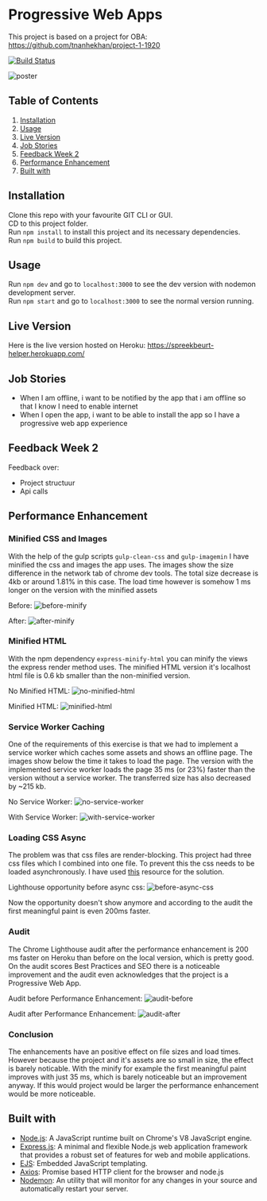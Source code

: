 # Progressive Web Apps 
This project is based on a project for OBA: https://github.com/tnanhekhan/project-1-1920  

[![Build Status](https://travis-ci.com/tnanhekhan/progressive-web-apps-1920.svg?branch=master)](https://travis-ci.com/tnanhekhan/progressive-web-apps-1920)  

![poster](docs/poster.jpg "poster")

## Table of Contents
1. [Installation](#installation)
2. [Usage](#usage)
3. [Live Version](#live-version)
4. [Job Stories](#job-stories)
5. [Feedback Week 2](#feedback-week-2)
6. [Performance Enhancement](#performance-enhancement)  
7. [Built with](#built-with)

## Installation  
Clone this repo with your favourite GIT CLI or GUI.  
CD to this project folder.  
Run ` npm install ` to install this project and its necessary dependencies.  
Run ` npm build ` to build this project.

## Usage
Run `npm dev` and go to `localhost:3000` to see the dev version with nodemon development server.  
Run `npm start` and go to `localhost:3000` to see the normal version running.

## Live Version
Here is the live version hosted on Heroku: https://spreekbeurt-helper.herokuapp.com/

## Job Stories
- When I am offline, i want to be notified by the app that i am offline so that I know I need to enable internet
- When I open the app, i want to be able to install the app so I have a progressive web app experience

## Feedback Week 2
Feedback over:
- Project structuur
- Api calls

## Performance Enhancement
### Minified CSS and Images
With the help of the gulp scripts `gulp-clean-css` and `gulp-imagemin` I have minified the css and images the app uses. The images show the size difference in the network tab of chrome dev tools. The total size decrease is 4kb or around 1.81% in this case. The load time however is somehow 1 ms longer on the version with the minified assets

Before: ![before-minify](docs/before-minify.png "before-minify") 

After: ![after-minify](docs/after-minify.png "after-minify")

### Minified HTML
With the npm dependency `express-minify-html` you can minify the views the express render method uses. The minified HTML version it's localhost html file is 0.6 kb smaller than the non-minified version.  

No Minified HTML: ![no-minified-html](docs/after-minify.png "no-minified-html")

Minified HTML: ![minified-html](docs/minify-html.png "minified-html")

### Service Worker Caching
One of the requirements of this exercise is that we had to implement a service worker which caches some assets and shows an offline page. The images show below the time it takes to load the page. The version with the implemented service worker loads the page 35 ms (or 23%) faster than the version without a service worker. The transferred size has also decreased by  ~215 kb.

No Service Worker: ![no-service-worker](docs/after-minify.png "no-service-worker") 

With Service Worker: ![with-service-worker](docs/with-service-worker.png "with-service-worker")

### Loading CSS Async
The problem was that css files are render-blocking. This project had three css files which I combined into one file.  To prevent this the css needs to be loaded asynchronously. I have used [this](https://www.filamentgroup.com/lab/load-css-simpler/) resource for the solution.

Lighthouse opportunity before async css: ![before-async-css](docs/render-blocking-css.png "before-async-css") 

Now the opportunity doesn't show anymore and according to the audit the first meaningful paint is even 200ms faster.

### Audit
The Chrome Lighthouse audit after the performance enhancement is 200 ms faster on Heroku than before on the local version, which is pretty good. On the audit scores Best Practices and SEO there is a noticeable improvement and the audit even acknowledges that the project is a Progressive Web App. 

Audit before Performance Enhancement: ![audit-before](docs/audit-before.png "audit-before") 

Audit after Performance Enhancement: ![audit-after](docs/audit-after.png "audit-after")

### Conclusion
The enhancements have an positive effect on file sizes and load times. However because the project and it's assets are so small in size, the effect is barely noticable. 
With the minify for example the first meaningful paint improves with just 35 ms, which is barely noticeable but an improvement anyway. If this would project would be larger the performance enhancement would be more noticeable.

## Built with
- [Node.js](https://nodejs.org/en/): A JavaScript runtime built on Chrome's V8 JavaScript engine.
- [Express.js](https://expressjs.com/): A minimal and flexible Node.js web application framework that provides a robust set of features for web and mobile applications.
- [EJS](https://ejs.co/): Embedded JavaScript templating.
- [Axios](https://github.com/axios/axios): Promise based HTTP client for the browser and node.js
- [Nodemon](https://nodemon.io/): An utility that will monitor for any changes in your source and automatically restart your server.

